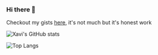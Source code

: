 ### Hi there 👋

Checkout my gists [here](https://gist.github.com/XaviFortes), it's not much but it's honest work

![Xavi's GitHub stats](https://github-readme-stats.vercel.app/api?username=xavifortes&show_icons=true&bg_color=00000000&hide_border=true&theme=tokyonight&include_all_commits=true&show=prs_merged,prs_merged_percentage)

![Top Langs](https://github-readme-stats.vercel.app/api/top-langs/?username=xavifortes&layout=compact&bg_color=00000000&hide_border=true&theme=tokyonight&langs_count=8&exclude_repo=litecoin,PipoCoin)



<!--
[![Xavi's wakatime stats](https://github-readme-stats.vercel.app/api/wakatime?username=xavifortes&bg_color=00000000&hide_border=true&theme=tokyonight)](https://github.com/xavifortes)
-->
<!--
**XaviFortes/XaviFortes** is a ✨ _special_ ✨ repository because its `README.md` (this file) appears on your GitHub profile.

Here are some ideas to get you started:

- 🔭 I’m currently working on ...
- 🌱 I’m currently learning ...
- 👯 I’m looking to collaborate on ...
- 🤔 I’m looking for help with ...
- 💬 Ask me about ...
- 📫 How to reach me: ...
- 😄 Pronouns: ...
- ⚡ Fun fact: ...
-->
